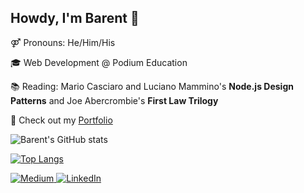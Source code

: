 <h2>Howdy, I'm Barent 👋</h2>
<p>
 ⚤ Pronouns: He/Him/His
</p>
<p>
🎓  Web Development @ Podium Education
</p>
<p>
 📚 Reading: Mario Casciaro and Luciano Mammino's <strong>Node.js Design Patterns</strong> and Joe Abercrombie's <strong>First Law Trilogy</strong>
</p>
<p> 
 💼 Check out my <a href="https://blangwell.github.io/portfolio/">Portfolio</a>
</p>

![Barent's GitHub stats](https://github-readme-stats.vercel.app/api?username=blangwell&show_icons=true&theme=dracula)

 [![Top Langs](https://github-readme-stats.vercel.app/api/top-langs/?username=blangwell&layout=compact&langs_count=6&theme=dracula)](https://github.com/anuraghazra/github-readme-stats)
 
<!-- <h2>Tech Stack</h2> -->
<!-- <br/><br/> -->
<!-- <a href="#">
 <img alt="JavaScript" src="https://img.shields.io/badge/javascript-%23323330.svg?style=for-the-badge&logo=javascript&logoColor=%23F7DF1E"/>
</a>
<a href="#">
 <img alt="NodeJS" src="https://img.shields.io/badge/Node.js-339933?style=for-the-badge&logo=nodedotjs&logoColor=white"/>
</a>
<a href="#">
 <img alt="React" src="https://img.shields.io/badge/react-%2320232a.svg?style=for-the-badge&logo=react&logoColor=%2361DAFB"/>
</a>
<a href="#">
 <img alt="HTML5" src="https://img.shields.io/badge/html5-%23E34F26.svg?style=for-the-badge&logo=html5&logoColor=white"/>
</a>
<a href="#">
 <img alt="CSS3" src="https://img.shields.io/badge/css3-%231572B6.svg?style=for-the-badge&logo=css3&logoColor=white"/>
</a>
<br/>

<a href="#">
 <img alt="MongoDB" src ="https://img.shields.io/badge/MongoDB-%234ea94b.svg?style=for-the-badge&logo=mongodb&logoColor=white"/>
</a>
<a href="#">
 <img alt="Postgres" src ="https://img.shields.io/badge/postgres-%23316192.svg?style=for-the-badge&logo=postgresql&logoColor=white"/>
</a>
<a href="#">
 <img alt="Python" src="https://img.shields.io/badge/Python-FFD43B?style=for-the-badge&logo=python&logoColor=blue"/>
</a>
<a href="#">
 <img alt="Material UI" src="https://img.shields.io/badge/materialui-%230081CB.svg?style=for-the-badge&logo=material-ui&logoColor=white"/>
</a>
<a href="#">
 <img alt="Bootstrap" src="https://img.shields.io/badge/bootstrap-%23563D7C.svg?style=for-the-badge&logo=bootstrap&logoColor=white"/>
</a> -->



<!-- <h3>Me Elsewhere</h3> -->
<a href="https://blangwell.medium.com/" target="_blank">
 <img alt="Medium" src="https://img.shields.io/badge/Medium-12100E?style=for-the-badge&logo=medium&logoColor=white"/>
</a>
<a href="http://linkedin.com/in/blangwell" target="_blank">
 <img alt="LinkedIn" src="https://img.shields.io/badge/linkedin-%230077B5.svg?style=for-the-badge&logo=linkedin&logoColor=white" /> 
</a>
<!-- <img src="https://visitor-badge.glitch.me/badge?page_id=blangwell.blangwell" alt="visitor badge"/> -->
